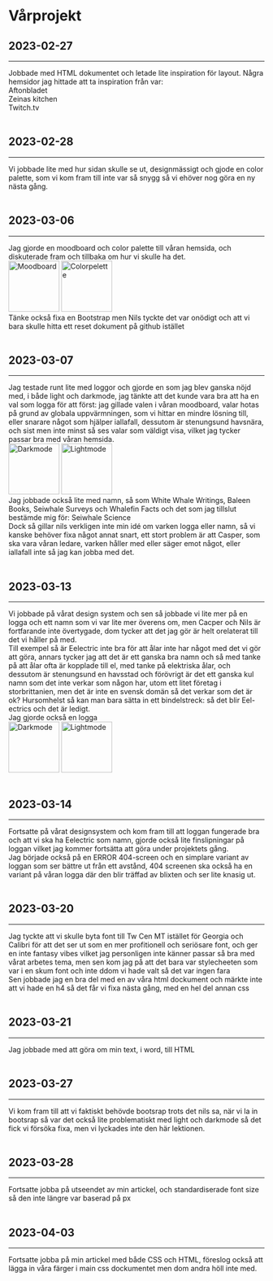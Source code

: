 # Vårprojekt
## 2023-02-27
_________
Jobbade med HTML dokumentet och letade lite inspiration för layout. Några hemsidor jag hittade att ta inspiration från var:<br>
Aftonbladet<br>
Zeinas kitchen<br>
Twitch.tv<br>
<br>
## 2023-02-28
__________
Vi jobbade lite med hur sidan skulle se ut, designmässigt och gjode en color palette, som vi kom fram till inte var så snygg så vi ehöver nog göra en ny nästa gång. <br>
<br> 
## 2023-03-06
__________
Jag gjorde en moodboard och color palette till våran hemsida, och diskuterade fram och tillbaka om hur vi skulle ha det.<br>
<img src="https://cdn.discordapp.com/attachments/1082244469551812689/1082244532910964756/image.png" alt="Moodboard" style="height: 100px; width:auto;"/>
<img src="https://cdn.discordapp.com/attachments/1082244469551812689/1082244590716866560/palette1.png" alt="Colorpelette" style="height: 100px; width:auto;"/> <br>
Tänke också fixa en Bootstrap men Nils tyckte det var onödigt och att vi bara skulle hitta ett reset dokument på github istället<br>
<br>
## 2023-03-07
_____________
Jag testade runt lite med loggor och gjorde en som jag blev ganska nöjd med, i både light och darkmode, jag tänkte att det kunde vara bra att ha en val som logga för att först: jag gillade valen i våran moodboard, valar hotas på grund av globala uppvärmningen, som vi hittar en mindre lösning till, eller snarare något som hjälper iallafall, dessutom är stenungsund havsnära, och sist men inte minst så ses valar som väldigt visa, vilket jag tycker passar bra med våran hemsida. <br> 
<img src="https://cdn.discordapp.com/attachments/1048165894947360849/1082624328518074489/image.png" alt="Darkmode" style="height: 100px; width:auto;"/>
<img src="https://cdn.discordapp.com/attachments/1048165894947360849/1082624431614066778/image.png" alt="Lightmode" style="height: 100px; width:auto;"/> <br>
Jag jobbade också lite med namn, så som  White Whale Writings, Baleen Books, Seiwhale Surveys och Whalefin Facts
och det som jag tillslut bestämde mig för: Seiwhale Science <br>
Dock så gillar nils verkligen inte min idé om varken logga eller namn, så vi kanske behöver fixa något annat snart, ett stort problem är att Casper, som ska  vara våran ledare,  varken håller med eller säger emot något, eller iallafall inte så jag kan jobba med det. <br>
<br>
## 2023-03-13
_____________
Vi jobbade på vårat design system och sen så jobbade vi lite mer på en logga och ett namn som vi var lite mer överens om, men Cacper och Nils är fortfarande inte övertygade, dom tycker att det jag gör är helt orelaterat till det vi håller på med. <br>
Till exempel så är Eelectric inte bra för att ålar inte har något med det vi gör att göra, annars tycker jag att det är ett ganska bra namn och så med tanke på att ålar ofta är kopplade till el, med tanke på elektriska ålar, och dessutom är stenungsund en havsstad och förövrigt är det ett ganska kul namn som det inte verkar som någon har, utom ett litet företag i storbrittanien, men det är inte en svensk domän så det verkar som det är ok? Hursomhelst så kan man bara sätta in ett bindelstreck: så det blir Eel-ectrics och det är ledigt. <br>
Jag gjorde också en logga <br>
<img src="https://cdn.discordapp.com/attachments/1082244469551812689/1084799544635699220/image.png" alt="Darkmode" style="height: 100px; width:auto;"/>
<img src="https://cdn.discordapp.com/attachments/1082244469551812689/1084800623914012702/image.png" alt="Lightmode" style="height: 100px; width:auto;"/> <br>
<br>
## 2023-03-14
_____________
Fortsatte på vårat designsystem och kom fram till att loggan fungerade bra och att vi ska ha Eelectric som namn, gjorde också lite finslipningar på loggan vilket jag kommer fortsätta att göra under projektets gång. <br>
Jag började också på en ERROR 404-screen och en simplare variant av loggan som ser bättre ut från ett avstånd, 404 screenen ska också ha en variant på våran logga där den blir träffad av blixten och ser lite knasig ut. <br>
<br>
## 2023-03-20
_____________
Jag tyckte att vi skulle byta font till Tw Cen MT istället för Georgia och Calibri för att det ser ut som en mer profitionell och seriösare font, och ger en inte fantasy vibes vilket jag personligen inte känner passar så bra med vårat arbetes tema, men sen kom jag på att det bara var stylecheeten som var i en skum font och inte ddom vi hade valt så det var ingen fara<br>
Sen jobbade jag en bra del med en av våra html dockument och märkte inte att vi hade en h4 så det får vi fixa nästa gång, med en hel del annan css <br>
<br>
## 2023-03-21
_____________
Jag jobbade med att göra om min text, i word, till HTML <br>
<br>
## 2023-03-27
_____________
Vi kom fram till att vi faktiskt behövde bootsrap trots det nils sa, när vi la in bootsrap så var det också lite problematiskt med light och darkmode så det fick vi försöka fixa, men vi lyckades inte den här lektionen. <br>
<br>
## 2023-03-28
_____________ 
Fortsatte jobba på utseendet av min artickel, och standardiserade font size så den inte längre var baserad på px <br>
<br>
## 2023-04-03
_____________
Fortsatte jobba på min artickel med både CSS och HTML, föreslog också att lägga in våra färger i main css dockumentet men dom andra höll inte med.
